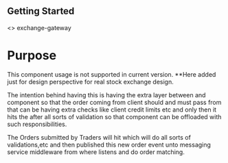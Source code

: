 ## Getting Started ##

<<component>> exchange-gateway

# Purpose #
This component usage is not supported in current version. 
**Here added just for design perspective for real stock exchange design.

The intention behind having this <exchange-gateway> is having the extra layer between <exchange-client>
and  <exchange-matching-engine> component so that the order coming from client should and must pass from <exchange-gateway> 
that can be having extra checks like client credit limits etc and only then it hits the <exchange-matching-engine> after
all sorts of validation so that <exchange-matching-engine> component can be offloaded with such responsibilities.

The Orders submitted by Traders will hit <exchange-gateway> which will do all sorts of validations,etc 
and then <exchange-gateway> published this new order event unto messaging service middleware from where
<exchange-matching-engine > listens and do order matching.

